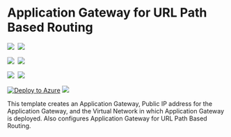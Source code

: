 # Application Gateway for URL Path Based Routing

<IMG SRC="https://azbotstorage.blob.core.windows.net/badges/201-application-gateway-url-path-based-routing/PublicLastTestDate.svg" />&nbsp;
<IMG SRC="https://azbotstorage.blob.core.windows.net/badges/201-application-gateway-url-path-based-routing/PublicDeployment.svg" />&nbsp;

<IMG SRC="https://azbotstorage.blob.core.windows.net/badges/201-application-gateway-url-path-based-routing/FairfaxLastTestDate.svg" />&nbsp;
<IMG SRC="https://azbotstorage.blob.core.windows.net/badges/201-application-gateway-url-path-based-routing/FairfaxDeployment.svg" />&nbsp;

<IMG SRC="https://azbotstorage.blob.core.windows.net/badges/201-application-gateway-url-path-based-routing/BestPracticeResult.svg" />&nbsp;
<IMG SRC="https://azbotstorage.blob.core.windows.net/badges/201-application-gateway-url-path-based-routing/CredScanResult.svg" />&nbsp;

[![Deploy to Azure](http://azuredeploy.net/deploybutton.png)](https://portal.azure.com/#create/Microsoft.Template/uri/https%3A%2F%2Fraw.githubusercontent.com%2FAzure%2Fazure-quickstart-templates%2Fmaster%2F201-application-gateway-url-path-based-routing%2Fazuredeploy.json)
<a href="http://armviz.io/#/?load=https%3A%2F%2Fraw.githubusercontent.com%2FAzure%2Fazure-quickstart-templates%2Fmaster%2F201-application-gateway-url-path-based-routing%2Fazuredeploy.json" target="_blank">
    <img src="http://armviz.io/visualizebutton.png"/>
</a>

This template creates an Application Gateway, Public IP address for the Application Gateway, and the Virtual Network in which Application Gateway is deployed. Also configures Application Gateway for URL Path Based Routing.
